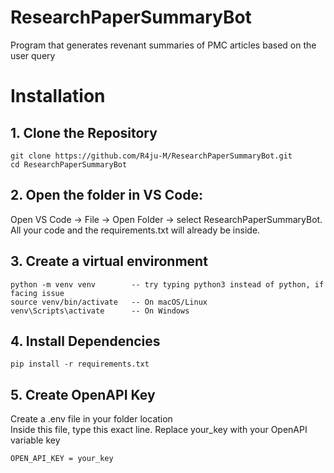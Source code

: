 # ResearchPaperSummaryBot
Program that generates revenant summaries of PMC articles based on the user query

# Installation

## 1. Clone the Repository
```
git clone https://github.com/R4ju-M/ResearchPaperSummaryBot.git
cd ResearchPaperSummaryBot
```
## 2. Open the folder in VS Code:
Open VS Code → File → Open Folder → select ResearchPaperSummaryBot.  
All your code and the requirements.txt will already be inside.  
  
## 3. Create a virtual environment
```
python -m venv venv        -- try typing python3 instead of python, if facing issue
source venv/bin/activate   -- On macOS/Linux
venv\Scripts\activate      -- On Windows
```
  
## 4. Install Dependencies
```
pip install -r requirements.txt
```

## 5. Create OpenAPI Key
Create a .env file in your folder location  
Inside this file, type this exact line. Replace your_key with your OpenAPI variable key  
```
OPEN_API_KEY = your_key
```
